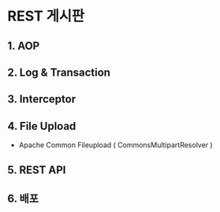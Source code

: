 # REST 게시판 

## 1. AOP

## 2. Log & Transaction

## 3. Interceptor
  
## 4. File Upload
  - Apache Common Fileupload ( CommonsMultipartResolver )

## 5. REST API

## 6. 배포

